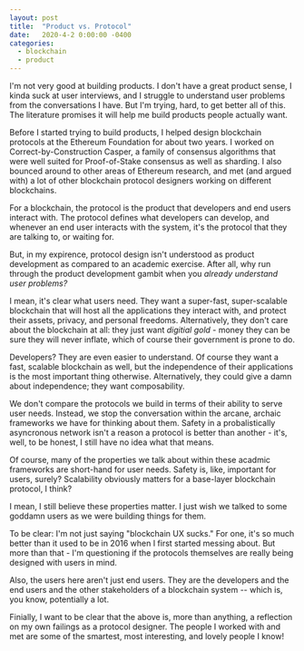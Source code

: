 ```yaml
---
layout: post
title:  "Product vs. Protocol"
date:   2020-4-2 0:00:00 -0400
categories:
  - blockchain
  - product
---
```


I'm not very good at building products. I don't have a great product sense, I kinda suck at user interviews, and I struggle to understand user problems from the conversations I have. But I'm trying, hard, to get better all of this. The literature promises it will help me build products people actually want.

Before I started trying to build products, I helped design blockchain protocols at the Ethereum Foundation for about two years. I worked on Correct-by-Construction Casper, a family of consensus algorithms that were well suited for Proof-of-Stake consensus as well as sharding. I also bounced around to other areas of Ethereum research, and met (and argued with) a lot of other blockchain protocol designers working on different blockchains.

For a blockchain, the protocol is the product that developers and end users interact with. The protocol defines what developers can develop, and whenever an end user interacts with the system, it's the protocol that they are talking to, or waiting for.

But, in my expirence, protocol design isn't understood as product development as compared to an academic exercise. After all, why run through the product development gambit when you _already understand user problems?_

I mean, it's clear what users need. They want a super-fast, super-scalable blockchain that will host all the applications they interact with, and protect their assets, privacy, and personal freedoms. Alternatively, they don't care about the blockchain at all: they just want _digitial gold_ - money they can be sure they will never inflate, which of course their government is prone to do.

Developers? They are even easier to understand. Of course they want a fast, scalable blockchain as well, but the independence of their applications is the most important thing otherwise. Alternatively, they could give a damn about independence; they want composability.

We don't compare the protocols we build in terms of their ability to serve user needs. Instead, we stop the conversation within the arcane, archaic frameworks we have for thinking about them. Safety in a probalistically asyncronous network isn't a reason a protocol is better than another - it's, well, to be honest, I still have no idea what that means.

Of course, many of the properties we talk about within these acadmic frameworks are short-hand for user needs. Safety is, like, important for users, surely? Scalability obviously matters for a base-layer blockchain protocol, I think?

I mean, I still believe these properties matter. I just wish we talked to some goddamn users as we were building things for them. 

To be clear: I'm not just saying "blockchain UX sucks." For one, it's so much better than it used to be in 2016 when I first started messing about. But more than that - I'm questioning if the protocols themselves are really being designed with users in mind. 

Also, the users here aren't just end users. They are the developers and the end users and the other stakeholders of a blockchain system -- which is, you know, potentially a lot. 

Finially, I want to be clear that the above is, more than anything, a reflection on my own failings as a protocol designer. The people I worked with and met are some of the smartest, most interesting, and lovely people I know!